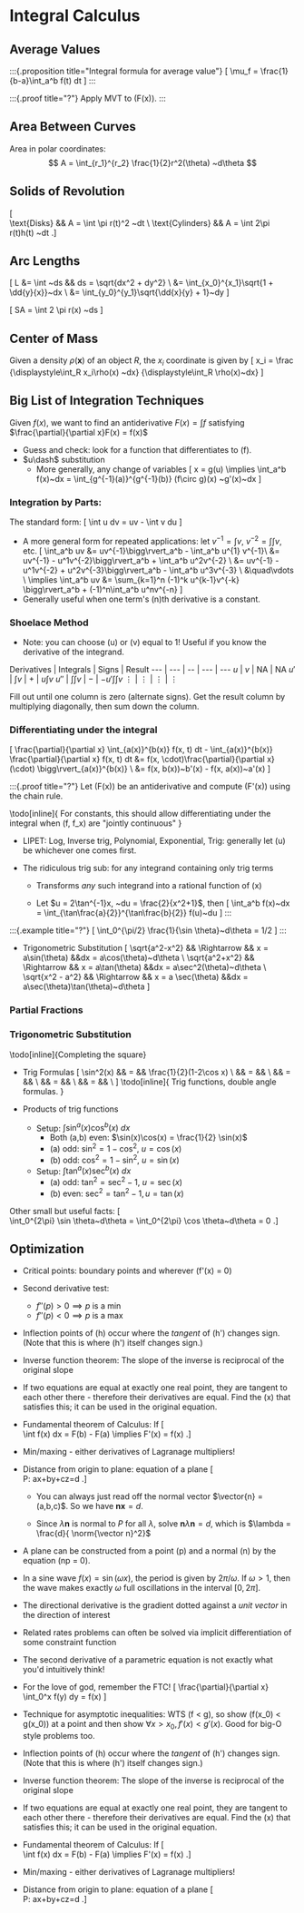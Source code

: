 # Integral Calculus

## Average Values

:::{.proposition title="Integral formula for average value"}
\[
\mu_f = \frac{1}{b-a}\int_a^b f(t) dt
\]
:::

:::{.proof title="?"}
Apply MVT to \(F(x)\).
:::

## Area Between Curves

Area in polar coordinates: 
$$
A = \int_{r_1}^{r_2} \frac{1}{2}r^2(\theta) ~d\theta
$$

## Solids of Revolution

\[  
\text{Disks} && A = \int \pi r(t)^2 ~dt \\
\text{Cylinders} && A = \int 2\pi r(t)h(t) ~dt
.\]

## Arc Lengths

\[
L 
&= \int ~ds  && ds = \sqrt{dx^2 + dy^2} \\
&= \int_{x_0}^{x_1}\sqrt{1 + \dd{y}{x}}~dx \\
&= \int_{y_0}^{y_1}\sqrt{\dd{x}{y} + 1}~dy
\]

\[
SA = \int 2 \pi r(x) ~ds
\]

## Center of Mass

Given a density $\rho(\mathbf x)$ of an object $R$, the $x_i$ coordinate is given by
\[
x_i = 
\frac
{\displaystyle\int_R x_i\rho(x) ~dx}
{\displaystyle\int_R \rho(x)~dx}
\]

## Big List of Integration Techniques

Given $f(x)$, we want to find an antiderivative $F(x) = \int f$ satisfying $\frac{\partial}{\partial x}F(x) = f(x)$

- Guess and check: look for a function that differentiates to \(f\).
- $u\dash$ substitution
  - More generally, any change of variables
  \[
  x = g(u) \implies \int_a^b f(x)~dx = \int_{g^{-1}(a)}^{g^{-1}(b)} (f\circ g)(x) ~g'(x)~dx
  \]

###  Integration by Parts:

The standard form:
\[
\int u dv = uv - \int v du
\]

- A more general form for repeated applications: let $v^{-1} = \int v$, $v^{-2} = \int\int v$, etc.
\[
\int_a^b uv &= uv^{-1}\bigg\rvert_a^b  - \int_a^b u^{1} v^{-1}\\
&= uv^{-1} - u^1v^{-2}\bigg\rvert_a^b + \int_a^b u^2v^{-2} \\
&= uv^{-1} - u^1v^{-2} + u^2v^{-3}\bigg\rvert_a^b - \int_a^b u^3v^{-3} \\
&\quad\vdots \\
\implies \int_a^b uv &= \sum_{k=1}^n (-1)^k u^{k-1}v^{-k} \bigg\rvert_a^b + (-1)^n\int_a^b u^nv^{-n} 
\]
- Generally useful when one term's \(n\)th derivative is a constant.

### Shoelace Method

- Note: you can choose \(u\) or \(v\) equal to 1! Useful if you know the derivative of the integrand.

Derivatives | Integrals    | Signs    | Result
---         | ---          | --       | ---             | ---
$u$         | $v$          | NA       | NA
$u'$        | $\int v$     | $+$      | $u\int v$
$u''$       | $\int\int v$ | $-$      | $-u'\int\int v$
$\vdots$    | $\vdots$     | $\vdots$ | $\vdots$

Fill out until one column is zero (alternate signs). Get the result column by multiplying diagonally, then sum down the column.


### Differentiating under the integral
\[
\frac{\partial}{\partial x} \int_{a(x)}^{b(x)} f(x, t) dt - \int_{a(x)}^{b(x)} \frac{\partial}{\partial x} f(x, t) dt 
&= f(x, \cdot)\frac{\partial}{\partial x}(\cdot) \bigg\rvert_{a(x)}^{b(x)} \\
&= f(x, b(x))~b'(x) - f(x, a(x))~a'(x)
\]


:::{.proof title="?"}
Let \(F(x)\) be an antiderivative and compute \(F'(x)\) using the chain rule.

\todo[inline]{
For constants, this should allow differentiating under the integral when \(f, f_x\) are "jointly continuous"
}

- LIPET: Log, Inverse trig, Polynomial, Exponential, Trig: generally let \(u\) be whichever one comes first.

- The ridiculous trig sub: for any integrand containing only trig terms

  - Transforms *any* such integrand into a rational function of \(x\)

  - Let $u = 2\tan^{-1}x, ~du = \frac{2}{x^2+1}$, then
  \[
  \int_a^b f(x)~dx = \int_{\tan\frac{a}{2}}^{\tan\frac{b}{2}} f(u)~du
  \]
:::

:::{.example title="?"}
\[
\int_0^{\pi/2} \frac{1}{\sin \theta}~d\theta = 1/2
\]
:::



- Trigonometric Substitution
\[
\sqrt{a^2-x^2} && \Rightarrow && x = a\sin(\theta) &&dx = a\cos(\theta)~d\theta \\
\sqrt{a^2+x^2} && \Rightarrow && x = a\tan(\theta) &&dx = a\sec^2(\theta)~d\theta \\
\sqrt{x^2 - a^2} && \Rightarrow && x = a \sec(\theta) &&dx = a\sec(\theta)\tan(\theta)~d\theta
\]

### Partial Fractions

### Trigonometric Substitution

\todo[inline]{Completing the square}

- Trig Formulas
  \[
  \sin^2(x) && = && \frac{1}{2}(1-2\cos x) \\
  && = && \\
  && = && \\
  && = && \\
  && = && \\
  \]
\todo[inline]{
Trig functions, double angle formulas.
}

- Products of trig functions
  - Setup: $\int \sin^a(x) \cos^b(x) ~dx$
    - Both \(a,b\) even: $\sin(x)\cos(x) = \frac{1}{2} \sin(x)$
    - \(a\) odd: $\sin^2 = 1-\cos^2,~u=\cos(x)$
    - \(b\) odd: $\cos^2 = 1-\sin^2,~u=\sin(x)$
  - Setup: $\int \tan^a(x) \sec^b(x) ~dx$
    - \(a\) odd: $\tan^2 = \sec^2 - 1,~ u = \sec(x)$
    - \(b\) even: $\sec^2 = \tan^2 - 1, u = \tan(x)$




Other small but useful facts:
\[  
\int_0^{2\pi} \sin \theta~d\theta = \int_0^{2\pi} \cos \theta~d\theta = 0
.\]


## Optimization

- Critical points: boundary points and wherever \(f'(x) = 0\)
- Second derivative test:
  - $f''(p) > 0 \implies p$ is a min
  - $f''(p) < 0 \implies p$ is a max


- Inflection points of \(h\) occur where the _tangent_ of \(h'\) changes sign. (Note that this is where \(h'\) itself changes sign.)

- Inverse function theorem: The slope of the inverse is reciprocal of the original slope

- If two equations are equal at exactly one real point, they are tangent to each other there - therefore their derivatives are equal. Find the \(x\) that satisfies this; it can be used in the original equation.


- Fundamental theorem of Calculus: If 
\[  
\int f(x) dx = F(b) - F(a) \implies F'(x) = f(x)
.\]

- Min/maxing - either derivatives of Lagranage multipliers!

- Distance from origin to plane: equation of a plane 
\[  
P: ax+by+cz=d
.\]

  - You can always just read off the normal vector $\vector{n} = (a,b,c)$. 
  So we have $\mathbf{n}\mathbf{x} = d$. 
  
  - Since $\lambda \mathbf{n}$ is normal to $P$ for all $\lambda$, solve $\mathbf{n}\lambda \mathbf{n} = d$, which is $\lambda = \frac{d}{ \norm{\vector n}^2}$

- A plane can be constructed from a point \(p\) and a normal \(n\) by the equation \(np = 0\).

- In a sine wave $f(x) = \sin(\omega x)$, the period is given by $2\pi/\omega$. If $\omega > 1$, then the wave makes exactly $\omega$ full oscillations in the interval $[0, 2\pi]$.

- The directional derivative is the gradient dotted against a _unit vector_ in the direction of interest

- Related rates problems can often be solved via implicit differentiation of some constraint function

- The second derivative of a parametric equation is not exactly what you'd intuitively think!

- For the love of god, remember the FTC! 
\[
\frac{\partial}{\partial x} \int_0^x f(y) dy = f(x)
\]

- Technique for asymptotic inequalities: WTS \(f < g\), so show \(f(x_0) < g(x_0)\) at a point and then show $\forall x > x_0, f'(x) < g'(x)$. Good for big-O style problems too.

- Inflection points of \(h\) occur where the _tangent_ of \(h'\) changes sign. (Note that this is where \(h'\) itself changes sign.)

- Inverse function theorem: The slope of the inverse is reciprocal of the original slope

- If two equations are equal at exactly one real point, they are tangent to each other there - therefore their derivatives are equal. Find the \(x\) that satisfies this; it can be used in the original equation.

- Fundamental theorem of Calculus: If 
\[  
\int f(x) dx = F(b) - F(a) \implies F'(x) = f(x)
.\]
- Min/maxing - either derivatives of Lagranage multipliers!

- Distance from origin to plane: equation of a plane 
\[  
P: ax+by+cz=d
.\]
